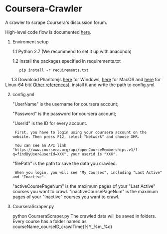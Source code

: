# Coursera-Crawler
A crawler to scrape Coursera's discussion forum.

High-level code flow is documented <a href="https://github.com/anyahui120/Coursera-Crawler/blob/master/diagram.jpg"> here</a>.

1. Enviroment setup

      1.1 Python 2.7 (We recommend to set it up with anaconda)
  
      1.2 Install the packages specified in requirements.txt
  
	      pip install -r requirements.txt
  
      1.3 Download Phantomjs <a href="https://bitbucket.org/ariya/phantomjs/downloads/phantomjs-2.1.1-windows.zip"> here</a> for Windows, <a href="https://bitbucket.org/ariya/phantomjs/downloads/phantomjs-2.1.1-macosx.zip"> here</a> for MacOS and <a href="https://bitbucket.org/ariya/phantomjs/downloads/phantomjs-2.1.1-linux-x86_64.tar.bz2"> here</a> for Linux-64 bit( <a href="http://phantomjs.org/download.html"> Other references</a>), install it and write the path to config.yml.

2. config.yml

	"UserName" is the username for coursera account;
	
	"Password" is the password for coursera account;
	
	"UserId" is the ID for every account.
	    
	    First, you have to login using your coursera account on the website. Then press F12, select "Network" and choose XHR. 
	    
	    You can see an API link "https://www.coursera.org/api/openCourseMemberships.v1/?q=findByUser&userId=XXX", your userid is "XXX".
	
	"filePath" is the path to save the data you crawled.
  
        When you login, you will see "My Courses", including "Last Active" and "Inactive".
	"activeCoursePageNum" is the maximum pages of your "Last Active" courses you want to crawl.
	"inactiveCoursePageNum" is the maximum pages of your "Inactive" courses you want to crawl.

3. CourseraScraper.py

	python CourseraScraper.py
	The crawled data will be saved in folders. Every course has a folder named as courseName_courseID_crawlTime(%Y_%m_%d)
